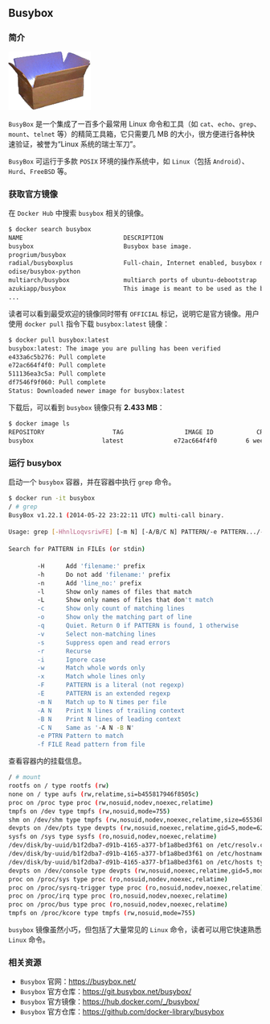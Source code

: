 ## Busybox

### 简介

![Busybox - Linux 瑞士军刀](_images/busybox-logo.png)

`BusyBox` 是一个集成了一百多个最常用 Linux 命令和工具（如 `cat`、`echo`、`grep`、`mount`、`telnet` 等）的精简工具箱，它只需要几 MB 的大小，很方便进行各种快速验证，被誉为“Linux 系统的瑞士军刀”。

`BusyBox` 可运行于多款 `POSIX` 环境的操作系统中，如 `Linux`（包括 `Android`）、`Hurd`、`FreeBSD` 等。

### 获取官方镜像

在 `Docker Hub` 中搜索 `busybox` 相关的镜像。

```bash
$ docker search busybox
NAME                            DESCRIPTION                                     STARS     OFFICIAL   AUTOMATED
busybox                         Busybox base image.                             755       [OK]
progrium/busybox                                                                63                   [OK]
radial/busyboxplus              Full-chain, Internet enabled, busybox made...   11                   [OK]
odise/busybox-python                                                            3                    [OK]
multiarch/busybox               multiarch ports of ubuntu-debootstrap           2                    [OK]
azukiapp/busybox                This image is meant to be used as the base...   2                    [OK]
...
```

读者可以看到最受欢迎的镜像同时带有 `OFFICIAL` 标记，说明它是官方镜像。用户使用 `docker pull` 指令下载 `busybox:latest` 镜像：

```bash
$ docker pull busybox:latest
busybox:latest: The image you are pulling has been verified
e433a6c5b276: Pull complete
e72ac664f4f0: Pull complete
511136ea3c5a: Pull complete
df7546f9f060: Pull complete
Status: Downloaded newer image for busybox:latest
```

下载后，可以看到 `busybox` 镜像只有 **2.433 MB**：

```bash
$ docker image ls
REPOSITORY                   TAG                 IMAGE ID            CREATED             VIRTUAL SIZE
busybox                   latest              e72ac664f4f0        6 weeks ago         2.433 MB
```

### 运行 busybox

启动一个 `busybox` 容器，并在容器中执行 `grep` 命令。

```bash
$ docker run -it busybox
/ # grep
BusyBox v1.22.1 (2014-05-22 23:22:11 UTC) multi-call binary.

Usage: grep [-HhnlLoqvsriwFE] [-m N] [-A/B/C N] PATTERN/-e PATTERN.../-f FILE [FILE]...

Search for PATTERN in FILEs (or stdin)

        -H      Add 'filename:' prefix
        -h      Do not add 'filename:' prefix
        -n      Add 'line_no:' prefix
        -l      Show only names of files that match
        -L      Show only names of files that don't match
        -c      Show only count of matching lines
        -o      Show only the matching part of line
        -q      Quiet. Return 0 if PATTERN is found, 1 otherwise
        -v      Select non-matching lines
        -s      Suppress open and read errors
        -r      Recurse
        -i      Ignore case
        -w      Match whole words only
        -x      Match whole lines only
        -F      PATTERN is a literal (not regexp)
        -E      PATTERN is an extended regexp
        -m N    Match up to N times per file
        -A N    Print N lines of trailing context
        -B N    Print N lines of leading context
        -C N    Same as '-A N -B N'
        -e PTRN Pattern to match
        -f FILE Read pattern from file
```

查看容器内的挂载信息。

```bash
/ # mount
rootfs on / type rootfs (rw)
none on / type aufs (rw,relatime,si=b455817946f8505c)
proc on /proc type proc (rw,nosuid,nodev,noexec,relatime)
tmpfs on /dev type tmpfs (rw,nosuid,mode=755)
shm on /dev/shm type tmpfs (rw,nosuid,nodev,noexec,relatime,size=65536k)
devpts on /dev/pts type devpts (rw,nosuid,noexec,relatime,gid=5,mode=620,ptmxmode=666)
sysfs on /sys type sysfs (ro,nosuid,nodev,noexec,relatime)
/dev/disk/by-uuid/b1f2dba7-d91b-4165-a377-bf1a8bed3f61 on /etc/resolv.conf type ext4 (rw,relatime,errors=remount-ro,data=ordered)
/dev/disk/by-uuid/b1f2dba7-d91b-4165-a377-bf1a8bed3f61 on /etc/hostname type ext4 (rw,relatime,errors=remount-ro,data=ordered)
/dev/disk/by-uuid/b1f2dba7-d91b-4165-a377-bf1a8bed3f61 on /etc/hosts type ext4 (rw,relatime,errors=remount-ro,data=ordered)
devpts on /dev/console type devpts (rw,nosuid,noexec,relatime,gid=5,mode=620,ptmxmode=000)
proc on /proc/sys type proc (ro,nosuid,nodev,noexec,relatime)
proc on /proc/sysrq-trigger type proc (ro,nosuid,nodev,noexec,relatime)
proc on /proc/irq type proc (ro,nosuid,nodev,noexec,relatime)
proc on /proc/bus type proc (ro,nosuid,nodev,noexec,relatime)
tmpfs on /proc/kcore type tmpfs (rw,nosuid,mode=755)
```

`busybox` 镜像虽然小巧，但包括了大量常见的 `Linux` 命令，读者可以用它快速熟悉 `Linux` 命令。

### 相关资源

* `Busybox` 官网：https://busybox.net/
* `Busybox` 官方仓库：https://git.busybox.net/busybox/
* `Busybox` 官方镜像：https://hub.docker.com/_/busybox/
* `Busybox` 官方仓库：https://github.com/docker-library/busybox
